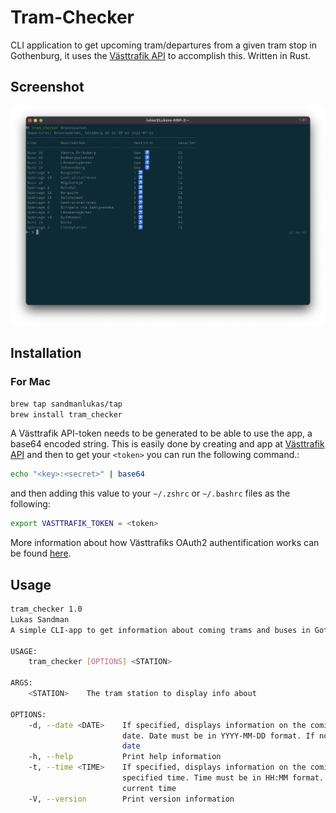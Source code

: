 # Tram-Checker
CLI application to get upcoming tram/departures from a given tram stop in Gothenburg, it uses the [Västtrafik API](https://developer.vasttrafik.se/portal/#/) to accomplish this. Written in Rust.

## Screenshot
![alt text](https://github.com/sandmanlukas/Tram-Checker/blob/master/tram_check.png "Screenshot of Tram-Checker v0.1.1gi")



## Installation

### For Mac

```bash
brew tap sandmanlukas/tap
brew install tram_checker

```
A Västtrafik API-token needs to be generated to be able to use the app, a base64 encoded string. 
This is easily done by creating and app at [Västtrafik API](https://developer.vasttrafik.se/portal/#/) and then to get your ```<token>``` you can run the following command.:
```bash
echo "<key>:<secret>" | base64
```

and then adding this value to your ```~/.zshrc``` or ```~/.bashrc``` files as the following:
```bash
export VASTTRAFIK_TOKEN = <token>
```

More information about how Västtrafiks OAuth2 authentification works can be found [here](https://developer.vasttrafik.se/portal/#/guides/oauth2).

## Usage

```bash
tram_checker 1.0
Lukas Sandman
A simple CLI-app to get information about coming trams and buses in Gothenburg.

USAGE:
    tram_checker [OPTIONS] <STATION>

ARGS:
    <STATION>    The tram station to display info about

OPTIONS:
    -d, --date <DATE>    If specified, displays information on the coming trams/buses on specified
                         date. Date must be in YYYY-MM-DD format. If not specified, uses current
                         date
    -h, --help           Print help information
    -t, --time <TIME>    If specified, displays information on the coming trams/buses 20min from
                         specified time. Time must be in HH:MM format. If not specified, uses the
                         current time
    -V, --version        Print version information
```
